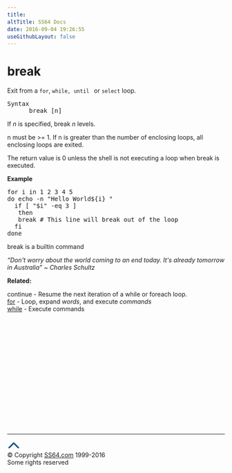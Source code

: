 ```yaml
---
title:
altTitle: SS64 Docs
date: 2016-09-04 19:26:55
useGithubLayout: false
---
```

<!-- #BeginLibraryItem "/Library/head_osx.lbi" --><!-- #EndLibraryItem --><h1>break</h1> 
<p>Exit from a <code>for</code>, <code>while, until </code> or <code>select</code> loop.</p>
<pre>Syntax
      break [n]</pre>
<p> If <i>n</i> is specified, break <i>n</i> levels.  </p>
<p>n
must be &gt;= 1. If n is greater than the number of enclosing loops, all enclosing loops are
exited. </p>
<p>The return value is 0 unless the shell is not executing a loop when break is executed.</p>
<p><b>Example</b></p>
<pre>for i in 1 2 3 4 5
do echo -n "Hello World${i} "
  if [ "$i" -eq 3 ] 
   then 
   break # This line will break out of the loop
  fi
done</pre>
<p> break is a builtin command</p>
<p class="quote"><i>“Don't worry about the world coming to an end today. It's already tomorrow in Australia” ~ Charles Schultz</i></p>
<p><b>Related:</b></p>
<p>continue - Resume the next iteration of a while or foreach loop. <br>
<a href="for.html">for</a> - Loop, expand <i>words</i>, and execute <i>commands</i><br>
<a href="while.html">while</a> - Execute commands </p><!-- #BeginLibraryItem "/Library/foot_osx.lbi" --><p>
<!-- OSX300 -->
<ins class="adsbygoogle" style="display:inline-block;width:300px;height:250px" data-ad-client="ca-pub-6140977852749469" data-ad-slot="1823340303"></ins>
<script>
(adsbygoogle = window.adsbygoogle || []).push({});
</script></p>
<hr>
<div id="bl" class="footer"><a href="break.html#"><img src="../images/top.png" width="30" height="22" alt="Back to the Top"></a></div>
<div id="br" class="footer, tagline">© Copyright <a href="http://ss64.com/">SS64.com</a> 1999-2016<br>
Some rights reserved</div><!-- #EndLibraryItem -->
